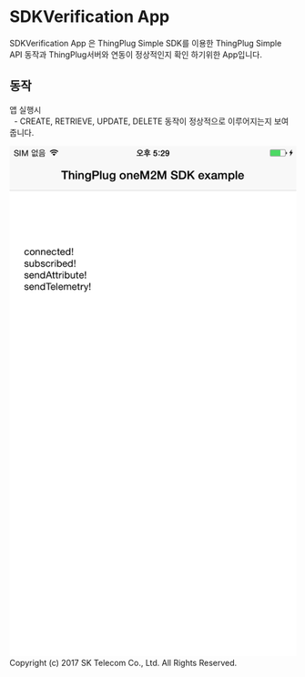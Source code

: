 
SDKVerification App
===
SDKVerification App 은 ThingPlug Simple SDK를 이용한 ThingPlug Simple API 동작과 ThingPlug서버와 연동이 정상적인지 확인 하기위한 App입니다.

## 동작
앱 실행시  
   - CREATE, RETRIEVE, UPDATE, DELETE 동작이 정상적으로 이루어지는지 보여 줍니다.
   
![](SDKVerification.png)
Copyright (c) 2017 SK Telecom Co., Ltd. All Rights Reserved.
